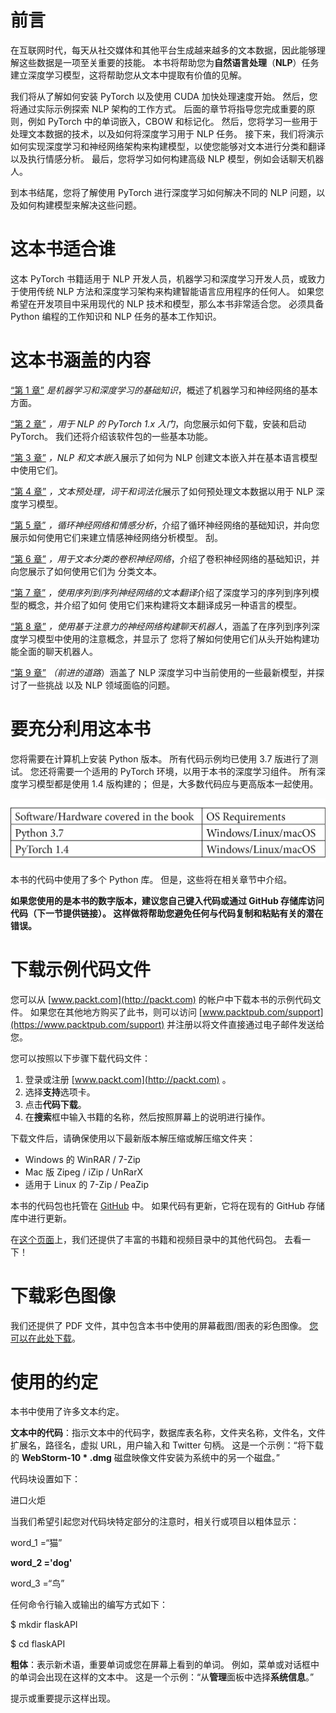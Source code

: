 # 前言

在互联网时代，每天从社交媒体和其他平台生成越来越多的文本数据，因此能够理解这些数据是一项至关重要的技能。 本书将帮助您为**自然语言处理**（**NLP**）任务建立深度学习模型，这将帮助您从文本中提取有价值的见解。

我们将从了解如何安装 PyTorch 以及使用 CUDA 加快处理速度开始。 然后，您将通过实际示例探索 NLP 架构的工作方式。 后面的章节将指导您完成重要的原则，例如 PyTorch 中的单词嵌入，CBOW 和标记化。 然后，您将学习一些用于处理文本数据的技术，以及如何将深度学习用于 NLP 任务。 接下来，我们将演示如何实现深度学习和神经网络架构来构建模型，以使您能够对文本进行分类和翻译以及执行情感分析。 最后，您将学习如何构建高级 NLP 模型，例如会话聊天机器人。

到本书结尾，您将了解使用 PyTorch 进行深度学习如何解决不同的 NLP 问题，以及如何构建模型来解决这些问题。

# 这本书适合谁

这本 PyTorch 书籍适用于 NLP 开发人员，机器学习和深度学习开发人员，或致力于使用传统 NLP 方法和深度学习架构来构建智能语言应用程序的任何人。 如果您希望在开发项目中采用现代的 NLP 技术和模型，那么本书非常适合您。 必须具备 Python 编程的工作知识和 NLP 任务的基本工作知识。

# 这本书涵盖的内容

[“第 1 章”](../Text/1.html#_idTextAnchor015) *是机器学习和深度学习的基础知识*，概述了机器学习和神经网络的基本方面。

[“第 2 章”](../Text/2.html#_idTextAnchor029) *，用于 NLP 的 PyTorch 1.x 入门*，向您展示如何下载，安装和启动 PyTorch。 我们还将介绍该软件包的一些基本功能。

[“第 3 章”](../Text/3.html#_idTextAnchor051) *，NLP 和文本嵌入*展示了如何为 NLP 创建文本嵌入并在基本语言模型中使用它们。

[“第 4 章”](../Text/4.html#_idTextAnchor070) *，文本预处理，词干和词法化*展示了如何预处理文本数据以用于 NLP 深度学习模型。

[“第 5 章”](../Text/5.html#_idTextAnchor092) *，循环神经网络和情感分析*，介绍了循环神经网络的基础知识，并向您展示如何使用它们来建立情感神经网络分析模型。 刮。

[“第 6 章”](../Text/6.html#_idTextAnchor112) *，用于文本分类的卷积神经网络*，介绍了卷积神经网络的基础知识，并向您展示了如何使用它们为 分类文本。

[“第 7 章”](../Text/7.html#_idTextAnchor124) *，使用序列到序列神经网络的文本翻译*介绍了深度学习的序列到序列模型的概念，并介绍了如何 使用它们来构建将文本翻译成另一种语言的模型。

[“第 8 章”](../Text/8.html#_idTextAnchor139) *，使用基于注意力的神经网络构建聊天机器人*，涵盖了在序列到序列深度学习模型中使用的注意概念，并显示了 您将了解如何使用它们从头开始构建功能全面的聊天机器人。

[“第 9 章”](../Text/9.html#_idTextAnchor156) *（前进的道路*）涵盖了 NLP 深度学习中当前使用的一些最新模型，并探讨了一些挑战 以及 NLP 领域面临的问题。

# 要充分利用这本书

您将需要在计算机上安装 Python 版本。 所有代码示例均已使用 3.7 版进行了测试。 您还将需要一个适用的 PyTorch 环境，以用于本书的深度学习组件。 所有深度学习模型都是使用 1.4 版构建的； 但是，大多数代码应与更高版本一起使用。

![](img/B12365_Preface_01.jpg)

本书的代码中使用了多个 Python 库。 但是，这些将在相关章节中介绍。

**如果您使用的是本书的数字版本，建议您自己键入代码或通过 GitHub 存储库访问代码（下一节提供链接）。 这样做将帮助您避免任何与代码复制和粘贴有关的潜在错误。**

# 下载示例代码文件

您可以从 [www.packt.com](http://packt.com) 的帐户中下载本书的示例代码文件。 如果您在其他地方购买了此书，则可以访问 [www.packtpub.com/support](https://www.packtpub.com/support) 并注册以将文件直接通过电子邮件发送给您。

您可以按照以下步骤下载代码文件：

1.  登录或注册 [www.packt.com](http://packt.com) 。
2.  选择**支持**选项卡。
3.  点击**代码下载**。
4.  在**搜索**框中输入书籍的名称，然后按照屏幕上的说明进行操作。

下载文件后，请确保使用以下最新版本解压缩或解压缩文件夹：

*   Windows 的 WinRAR / 7-Zip
*   Mac 版 Zipeg / iZip / UnRarX
*   适用于 Linux 的 7-Zip / PeaZip

本书的代码包也托管在 [GitHub](https://github.com/PacktPublishing/Hands-On-Natural-Language-Processing-with-PyTorch-1.x) 中。 如果代码有更新，它将在现有的 GitHub 存储库中进行更新。

在[这个页面](https://github.com/PacktPublishing/)上，我们还提供了丰富的书籍和视频目录中的其他代码包。 去看一下！

# 下载彩色图像

我们还提供了 PDF 文件，其中包含本书中使用的屏幕截图/图表的彩色图像。 [您可以在此处下载](https://static.packt-cdn.com/downloads/9781789802740_ColorImages.pdf)。

# 使用的约定

本书中使用了许多文本约定。

**文本中的代码**：指示文本中的代码字，数据库表名称，文件夹名称，文件名，文件扩展名，路径名，虚拟 URL，用户输入和 Twitter 句柄。 这是一个示例：“将下载的 **WebStorm-10 * .dmg** 磁盘映像文件安装为系统中的另一个磁盘。”

代码块设置如下：

进口火炬

当我们希望引起您对代码块特定部分的注意时，相关行或项目以粗体显示：

word_1 =“猫”

**word_2 ='dog'**

word_3 =“鸟”

任何命令行输入或输出的编写方式如下：

$ mkdir flaskAPI

$ cd flaskAPI

**粗体**：表示新术语，重要单词或您在屏幕上看到的单词。 例如，菜单或对话框中的单词会出现在这样的文本中。 这是一个示例：“从**管理**面板中选择**系统信息**。”

提示或重要提示这样出现。
